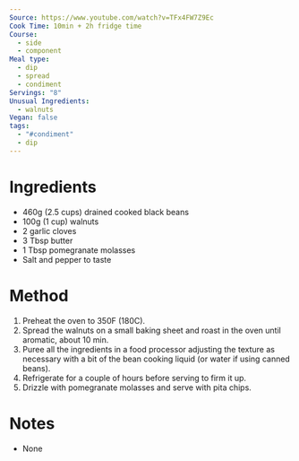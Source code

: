 ```yaml
---
Source: https://www.youtube.com/watch?v=TFx4FW7Z9Ec
Cook Time: 10min + 2h fridge time
Course:
  - side
  - component
Meal type:
  - dip
  - spread
  - condiment
Servings: "8"
Unusual Ingredients:
  - walnuts
Vegan: false
tags:
  - "#condiment"
  - dip
---
```

# Ingredients

- 460g (2.5 cups) drained cooked black beans
- 100g (1 cup) walnuts
- 2 garlic cloves
- 3 Tbsp butter
- 1 Tbsp pomegranate molasses
- Salt and pepper to taste

# Method

1. Preheat the oven to 350F (180C).
2. Spread the walnuts on a small baking sheet and roast in the oven until aromatic, about 10 min.
3. Puree all the ingredients in a food processor adjusting the texture as necessary with a bit of the bean cooking liquid (or water if using canned beans).
4. Refrigerate for a couple of hours before serving to firm it up.
5. Drizzle with pomegranate molasses and serve with pita chips.

# Notes

- None